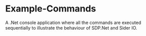 Example-Commands
================

A .Net console application where all the commands are executed sequentially to illustrate the behaviour of SDP.Net and Sider IO.
